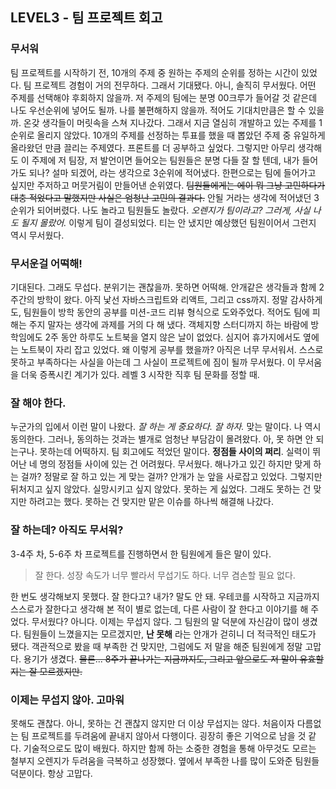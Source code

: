 ## LEVEL3 - 팀 프로젝트 회고



### 무서워
 팀 프로젝트를 시작하기 전, 10개의 주제 중 원하는 주제의 순위를 정하는 시간이 있었다. 팀 프로젝트 경험이 거의 전무하다. 그래서 기대됐다. 아니, 솔직히 무서웠다. 어떤 주제를 선택해야 후회하지 않을까. 저 주제의 팀에는 분명 00크루가 들어갈 것 같은데 나도 우선순위에 넣어도 될까. 나를 불편해하지 않을까. 적어도 기대치만큼은 할 수 있을까. 온갖 생각들이 머릿속을 스쳐 지나갔다. 
 그래서 지금 열심히 개발하고 있는 주제를 1순위로 올리지 않았다. 10개의 주제를 선정하는 투표를 했을 때 뽑았던 주제 중 유일하게 올라왔던 만큼 끌리는 주제였다. 프론트를 더 공부하고 싶었다. 그렇지만 아무리 생각해도 이 주제에 저 팀장, 저 발언이면 들어오는 팀원들은 분명 다들 잘 할 텐데, 내가 들어가도 되나? 설마 되겠어, 라는 생각으로 3순위에 적어냈다. 한편으로는 팀에 들어가고 싶지만 주저하고 머뭇거림이 만들어낸 순위였다. ~~팀원들에게는 에이 뭐 그냥 고민하다가 대충 적었다고 말했지만 사실은 엄청난 고민의 결과다.~~ 
 안될 거라는 생각에 적어냈던 3순위가 되어버렸다. 나도 놀라고 팀원들도 놀랐다. *오렌지가 팀이라고? 그러게, 사실 나도 될지 몰랐어.* 이렇게 팀이 결성되었다. 티는 안 냈지만 예상했던 팀원이어서 그런지 역시 무서웠다.



### 무서운걸 어떡해!
 기대된다. 그래도 무섭다. 분위기는 괜찮을까. 못하면 어떡해. 안개같은 생각들과 함께 2주간의 방학이 왔다. 아직 낯선 자바스크립트와 리액트, 그리고 css까지. 정말 감사하게도, 팀원들이 방학 동안의 공부를 미션-코드 리뷰 형식으로 도와주었다. 적어도 팀에 피해는 주지 말자는 생각에 과제를 거의 다 해 냈다. 객체지향 스터디까지 하는 바람에 방학임에도 2주 동안 하루도 노트북을 열지 않은 날이 없었다. 심지어 휴가지에서도 옆에는 노트북이 자리 잡고 있었다. 
 왜 이렇게 공부를 했을까? 아직은 너무 무서워서. 스스로 못하고 부족하다는 사실을 아는데 그 사실이 프로젝트에 짐이 될까 무서웠다. 이 무서움을 더욱 증폭시킨 계기가 있다. 레벨 3 시작한 직후 팀 문화를 정할 때.



### 잘 해야 한다.
 누군가의 입에서 이런 말이 나왔다. *잘 하는 게 중요하다. 잘 하자.* 맞는 말이다. 나 역시 동의한다. 그러나, 동의하는 것과는 별개로 엄청난 부담감이 몰려왔다. 아, 못 하면 안 되는구나. 못하는데 어떡하지. 
 팀 회고에도 적었던 말이다. **정점들 사이의 쩌리**. 실력이 뛰어난 네 명의 정점들 사이에 있는 건 어려웠다. 무서웠다. 해나가고 있긴 하지만 맞게 하는 걸까? 정말로 잘 하고 있는 게 맞는 걸까? 안개가 눈 앞을 사로잡고 있었다. 그렇지만 뒤처지고 싶지 않았다. 실망시키고 싶지 않았다. 못하는 게 싫었다. 
 그래도 못하는 건 맞지만 하려고는 했다. 못하는 건 맞지만 맡은 이슈를 하나씩 해결해 나갔다. 



### 잘 하는데? 아직도 무서워?
 3-4주 차, 5-6주 차 프로젝트를 진행하면서 한 팀원에게 들은 말이 있다. 
 > 잘 한다. 성장 속도가 너무 빨라서 무섭기도 하다. 너무 겸손할 필요 없다.

 한 번도 생각해보지 못했다. 잘 한다고? 내가? 말도 안 돼. 우테코를 시작하고 지금까지 스스로가 잘한다고 생각해 본 적이 별로 없는데, 다른 사람이 잘 한다고 이야기를 해 주었다. 무서웠다? 아니다. 이제는 무섭지 않다. 그 팀원의 말 덕분에 자신감이 많이 생겼다. 
 팀원들이 느꼈을지는 모르겠지만, **난 못해** 라는 안개가 걷히니 더 적극적인 태도가 됐다. 객관적으로 봤을 때 부족한 건 맞지만, 그럼에도 저 말을 해준 팀원에게 정말 고맙다. 용기가 생겼다. ~~물론... 8주가 끝나가는 지금까지도, 그리고 앞으로도 저 말이 유효할지는 잘 모르겠지만.~~



### 이제는 무섭지 않아. 고마워
 못해도 괜찮다. 아니, 못하는 건 괜찮지 않지만 더 이상 무섭지는 않다. 처음이자 다름없는 팀 프로젝트를 두려움에 끝내지 않아서 다행이다. 굉장히 좋은 기억으로 남을 것 같다. 기술적으로도 많이 배웠다. 하지만 함께 하는 소중한 경험을 통해 아무것도 모르는 철부지 오렌지가 두려움을 극복하고 성장했다. 옆에서 부족한 나를 많이 도와준 팀원들 덕분이다. 항상 고맙다.
